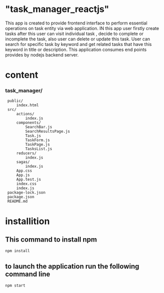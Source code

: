# "task_manager_reactjs" 
This app is created to provide frontend interface to perform essential operations on task entity via web application. 
IN this app user firstly create tasks after this user can visit individual task , decide to complete or incomplete the task, 
also user can delete or update this task. User can search for specific task by keyword and get related tasks that have this 
keyword in title or description.
This application consumes end points provides by nodejs backend server.

# content
### task_manager/
     public/
         index.html
     src/
         actions/
             index.js
         components/
             SearchBar.js
             SearchResultsPage.js
             Task.js
             TaskForm.js
             TaskPage.js
             TasksList.js
         reducers/
             index.js
         sagas/
             index.js
         App.css
         App.js
         App.test.js
         index.css
         index.js
     package-lock.json
     package.json
     README.md


# installition 
## This command to install npm
    npm install
## to launch the application run the following command line
    npm start 
